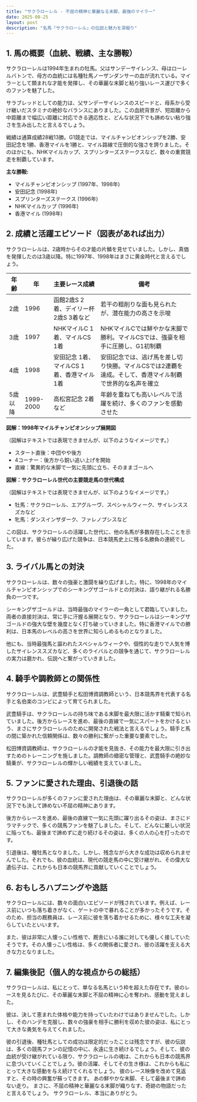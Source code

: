 ```yaml
---
title: "サクラローレル - 不屈の精神と華麗なる末脚、最強のマイラー"
date: 2025-08-25
layout: post
description: "名馬『サクラローレル』の伝説と魅力を深堀り"
---
```


## 1. 馬の概要（血統、戦績、主な勝鞍）

サクラローレルは1994年生まれの牡馬。父はサンデーサイレンス、母はローレルバトンで、母方の血統には名種牡馬ノーザンダンサーの血が流れている。マイラーとして類まれな才能を発揮し、その華麗な末脚と粘り強いレース運びで多くのファンを魅了した。

サラブレッドとしての能力は、父サンデーサイレンスのスピードと、母系から受け継いだスタミナの絶妙なバランスにありました。この血統背景が、短距離から中距離まで幅広い距離に対応できる適応性と、どんな状況下でも諦めない粘り強さを生み出したと言えるでしょう。

戦績は通算成績28戦13勝。G1競走では、マイルチャンピオンシップを2勝、安田記念を1勝、香港マイルを1勝と、マイル路線で圧倒的な強さを誇りました。そのほかにも、NHKマイルカップ、スプリンターズステークスなど、数々の重賞競走を制覇しています。

**主な勝鞍:**

* マイルチャンピオンシップ (1997年、1998年)
* 安田記念 (1998年)
* スプリンターズステークス (1996年)
* NHKマイルカップ (1996年)
* 香港マイル (1998年)


## 2. 成績と活躍エピソード（図表があれば出力）

サクラローレルは、2歳時からその才能の片鱗を見せていました。しかし、真価を発揮したのは3歳以降。特に1997年、1998年はまさに黄金時代と言えるでしょう。

| 年齢 | 年 | 主要レース成績 | 備考 |
|---|---|---|---|
| 2歳 | 1996 |  函館2歳S 2着、デイリー杯2歳S 3着など | 若干の粗削りな面も見られたが、潜在能力の高さを示唆 |
| 3歳 | 1997 | NHKマイルC 1着、マイルCS 1着 |  NHKマイルCでは鮮やかな末脚で勝利。マイルCSでは、強豪を相手に圧勝し、G1初制覇 |
| 4歳 | 1998 | 安田記念 1着、マイルCS 1着、香港マイル 1着 | 安田記念では、逃げ馬を差し切り快勝。マイルCSでは2連覇を達成。そして、香港マイル制覇で世界的な名声を確立 |
| 5歳以降 | 1999-2000 |  高松宮記念 2着など |  年齢を重ねても高いレベルで活躍を続け、多くのファンを感動させた |


**図解：1998年マイルチャンピオンシップ展開図**

（図解はテキストでは表現できませんが、以下のようなイメージです。）

* スタート直後：中団やや後方
* 4コーナー：後方から鋭い追い上げを開始
* 直線：驚異的な末脚で一気に先頭に立ち、そのままゴールへ


**図解：サクラローレル世代の主要競走馬の世代構成**

（図解はテキストでは表現できませんが、以下のようなイメージです。）

* 牡馬：サクラローレル、エアグルーヴ、スペシャルウィーク、サイレンススズカなど
* 牝馬：ダンスインザダーク、ファレノプシスなど
  
この図は、サクラローレルの活躍した世代に、他の名馬が多数存在したことを示しています。彼らが繰り広げた競争は、日本競馬史上に残る名勝負の連続でした。


## 3. ライバル馬との対決

サクラローレルは、数々の強豪と激闘を繰り広げました。特に、1998年のマイルチャンピオンシップでのシーキングザゴールドとの対決は、語り継がれる名勝負の一つです。

シーキングザゴールドは、当時最強のマイラーの一角として君臨していました。両者の直接対決は、常に手に汗握る展開となり、サクラローレルはシーキングザゴールドの強大な壁を幾度となく打ち破っていきました。特に香港マイルでの勝利は、日本馬のレベルの高さを世界に知らしめるものとなりました。

他にも、当時最強馬と謳われたスペシャルウィークや、個性的な走りで人気を博したサイレンススズカなど、多くのライバルとの競争を通じて、サクラローレルの実力は磨かれ、伝説へと繋がっていきました。


## 4. 騎手や調教師との関係性

サクラローレルは、武豊騎手と松田博資調教師という、日本競馬界を代表する名手と名伯楽のコンビによって育てられました。

武豊騎手は、サクラローレルの持ち味である末脚を最大限に活かす騎乗で知られていました。後方からレースを進め、最後の直線で一気にスパートをかけるという、まさにサクラローレルのために開発された戦法と言えるでしょう。騎手と馬の間に築かれた信頼関係は、数々の勝利に繋がった重要な要素でした。

松田博資調教師は、サクラローレルの才能を見抜き、その能力を最大限に引き出すためのトレーニングを施しました。調教師の緻密な管理と、武豊騎手の絶妙な騎乗が、サクラローレルの輝かしい戦績を支えていました。


## 5. ファンに愛された理由、引退後の話

サクラローレルが多くのファンに愛された理由は、その華麗な末脚と、どんな状況下でも決して諦めない不屈の精神にあります。

後方からレースを進め、最後の直線で一気に先頭に躍り出るその姿は、まさにドラマチックで、多くの競馬ファンを魅了しました。そして、どんなに厳しい状況に陥っても、最後まで諦めずに走り続けるその姿は、多くの人の心を打ったのです。

引退後は、種牡馬となりました。しかし、残念ながら大きな成功は収められませんでした。それでも、彼の血統は、現代の競走馬の中に受け継がれ、その偉大な遺伝子は、これからも日本の競馬界に貢献していくことでしょう。


## 6. おもしろハプニングや逸話

サクラローレルには、数々の面白いエピソードが残されています。例えば、レース前にいつも落ち着きがなく、ゲートの中で暴れることが多かったそうです。そのため、担当の厩務員は、レース前に彼を落ち着かせるために、様々な工夫を凝らしていたといいます。

また、彼は非常に人懐っこい性格で、厩舎にいる誰に対しても優しく接していたそうです。その人懐っこい性格は、多くの関係者に愛され、彼の活躍を支える大きな力となりました。


## 7. 編集後記（個人的な視点からの総括）

サクラローレルは、私にとって、単なる名馬という枠を超えた存在です。彼のレースを見るたびに、その華麗な末脚と不屈の精神に心を奪われ、感動を覚えました。

彼は、決して恵まれた体格や能力を持っていたわけではありませんでした。しかし、そのハンデを克服し、数々の強豪を相手に勝利を収めた彼の姿は、私にとって大きな勇気を与えてくれました。

彼の引退後、種牡馬としての成功は限定的だったことは残念ですが、彼の伝説は、多くの競馬ファンの記憶の中に、永遠に生き続けるでしょう。そして、彼の血統が受け継がれている限り、サクラローレルの魂は、これからも日本の競馬界に息づいていくことでしょう。彼の活躍、そしてその生き様は、これからも私にとって大きな感動を与え続けてくれるでしょう。  彼のレース映像を改めて見返すと、その時の興奮が蘇ってきます。  あの鮮やかな末脚、そして最後まで諦めない走り。  まさに、不屈の精神と華麗なる末脚が織りなす、奇跡の物語だったと言えるでしょう。  サクラローレル、本当にありがとう。
